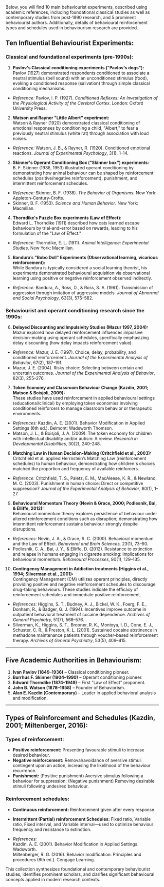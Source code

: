 Below, you will find 10 main behaviourist experiments, described using academic references, including foundational classical studies as well as contemporary studies from post-1990 research, and 5 prominent behaviourist authors. Additionally, details of behavioural reinforcement types and schedules used in behaviourism research are provided.  

## Ten Influential Behaviourist Experiments:

### Classical and foundational experiments (pre-1990s):

1. **Pavlov's Classical conditioning experiments ("Pavlov's dogs"):**  
Pavlov (1927) demonstrated respondents conditioned to associate a neutral stimulus (bell sound) with an unconditioned stimulus (food), evoking a conditioned response (salivation) through simple classical conditioning mechanisms.  
- *Reference:* Pavlov, I. P. (1927). *Conditioned Reflexes: An Investigation of the Physiological Activity of the Cerebral Cortex*. London: Oxford University Press.

2. **Watson and Rayner "Little Albert" experiment:**  
Watson & Rayner (1920) demonstrated classical conditioning of emotional responses by conditioning a child, "Albert," to fear a previously neutral stimulus (white rat) through association with loud noises.  
- *Reference:* Watson, J. B., & Rayner, R. (1920). Conditioned emotional reactions. *Journal of Experimental Psychology*, 3(1), 1–14.

3. **Skinner's Operant Conditioning Box ("Skinner box") experiments:**  
B. F. Skinner (1938, 1953) illustrated operant conditioning by demonstrating how animal behaviour can be shaped by reinforcement schedules (positive/negative reinforcement), punishment, and intermittent reinforcement schedules.  
- *Reference:* Skinner, B. F. (1938). *The Behavior of Organisms*. New York: Appleton-Century-Crofts.  
- Skinner, B. F. (1953). *Science and Human Behavior*. New York: Macmillan.

4. **Thorndike's Puzzle Box experiments (Law of Effect):**  
Edward L. Thorndike (1911) described how cats learned escape behaviours by trial-and-error based on rewards, leading to his formulation of the "Law of Effect."  
- *Reference:* Thorndike, E. L. (1911). *Animal Intelligence: Experimental Studies*. New York: Macmillan.

5. **Bandura’s "Bobo Doll" Experiments (Observational learning, vicarious reinforcement):**  
While Bandura is typically considered a social learning theorist, his experiments demonstrated behavioural acquisition via observational learning using positive or negative reinforcement observed indirectly.  
- *Reference:* Bandura, A., Ross, D., & Ross, S. A. (1961). Transmission of aggression through imitation of aggressive models. *Journal of Abnormal and Social Psychology*, 63(3), 575–582.

### Behaviourist and operant conditioning research since the 1990s:

6. **Delayed Discounting and Impulsivity Studies (Mazur 1997, 2004):**  
Mazur explored how delayed reinforcement influences impulsive decision-making using operant schedules, specifically emphasizing delay discounting (how delay impacts reinforcement value).  
- *Reference:* Mazur, J. E. (1997). Choice, delay, probability, and conditioned reinforcement. *Journal of the Experimental Analysis of Behavior*, 67(2), 187–191.  
- Mazur, J. E. (2004). Risky choice: Selecting between certain and uncertain outcomes. *Journal of the Experimental Analysis of Behavior*, 82(3), 255–276.

7. **Token Economy and Classroom Behaviour Change (Kazdin, 2001; Matson & Boisjoli, 2009):**  
These studies have used reinforcement in applied behavioural settings (educational/clinical) by employing token economies involving conditioned reinforcers to manage classroom behavior or therapeutic environments.  
- *References:* Kazdin, A. E. (2001). Behavior Modification in Applied Settings (6th ed.). Belmont: Wadsworth Thomson.  
- Matson, J. L., & Boisjoli, J. A. (2009). The token economy for children with intellectual disability and/or autism: A review. *Research in Developmental Disabilities,* 30(2), 240–248.

8. **Matching Law in Human Decision-Making (Critchfield et al., 2003):**  
Critchfield et al. applied Herrnstein’s Matching Law (reinforcement schedules) to human behaviour, demonstrating how children's choices matched the proportion and frequency of available reinforcers.  
- *Reference:* Critchfield, T. S., Paletz, E. M., MacAleese, K. R., & Newland, M. C. (2003). Punishment in human choice: Direct or competitive suppression? *Journal of the Experimental Analysis of Behavior*, 80(1), 1–27.

9. **Behavioural Momentum Theory (Nevin & Grace, 2000; Podlesnik, Bai, & Elliffe, 2012):**  
Behavioural momentum theory explores persistence of behaviour under altered reinforcement conditions such as disruption; demonstrating how intermittent reinforcement sustains behaviour strongly despite disruptions.  
- *References:* Nevin, J. A., & Grace, R. C. (2000). Behavioral momentum and the Law of Effect. *Behavioral and Brain Sciences,* 23(1), 73–90.  
- Podlesnik, C. A., Bai, J. Y., & Elliffe, D. (2012). Resistance to extinction and relapse in humans engaging in cigarette smoking: Implications for behavioural momentum. *Behavioural Processes*, 90(1), 129–135.

10. **Contingency Management in Addiction treatments (Higgins et al., 1994; Silverman et al., 2001):**  
Contingency Management (CM) utilizes operant principles, directly providing positive and negative reinforcement schedules to discourage drug-taking behaviours. These studies indicate the efficacy of reinforcement schedules and immediate positive reinforcement.  
- *References:* Higgins, S. T., Budney, A. J., Bickel, W. K., Foerg, F. E., Donham, R., & Badger, G. J. (1994). Incentives improve outcome in outpatient behavioral treatment of cocaine dependence. *Archives of General Psychiatry,* 51(7), 568–576.  
- Silverman, K., Higgins, S. T., Brooner, R. K., Montoya, I. D., Cone, E. J., Schuster, C. R., & Preston, K. L. (2001). Sustained cocaine abstinence in methadone maintenance patients through voucher-based reinforcement therapy. *Archives of General Psychiatry*, 53(5), 409–415.

---

## Five Academic Authorities in Behaviourism:

1. **Ivan Pavlov (1849–1936)** – Classical conditioning pioneer.
2. **Burrhus F. Skinner (1904–1990)** – Operant conditioning pioneer.
3. **Edward Thorndike (1874–1949)** – First "Law of Effect" proponent.
4. **John B. Watson (1878–1958)** – Founder of Behaviorism.
5. **Alan E. Kazdin (Contemporary)** – Leader in applied behavioral analysis and modification.

---

## Types of Reinforcement and Schedules (Kazdin, 2001; Miltenberger, 2016):

### Types of reinforcement:

- **Positive reinforcement:** Presenting favourable stimuli to increase desired behaviour.
- **Negative reinforcement:** Removal/avoidance of aversive stimuli contingent upon an action, increasing the likelihood of the behaviour recurrence.
- **Punishment:** (Positive punishment) Aversive stimulus following a behaviour for suppression; (Negative punishment) Removing desirable stimuli following undesired behaviour.

### Reinforcement schedules:

- **Continuous reinforcement:** Reinforcement given after every response.
- **Intermittent (Partial) reinforcement Schedules:** Fixed ratio, Variable ratio, Fixed interval, and Variable interval—used to optimize behaviour frequency and resistance to extinction.
  
- *References:*  
Kazdin, A. E. (2001). Behavior Modification in Applied Settings. Wadsworth.  
Miltenberger, R. G. (2016). Behavior modification: Principles and procedures (6th ed.). Cengage Learning.

This collection synthesizes foundational and contemporary behaviourist studies, identifies prominent scholars, and clarifies significant behavioural concepts applied in modern research contexts.